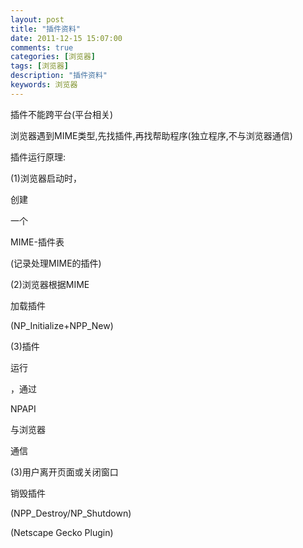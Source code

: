 ```yaml
---
layout: post
title: "插件资料"
date: 2011-12-15 15:07:00 
comments: true
categories: [浏览器]
tags: [浏览器]
description: "插件资料"
keywords: 浏览器
---
```



 
  插件不能跨平台(平台相关)
 
 
  
  
 
 
  浏览器遇到MIME类型,先找插件,再找帮助程序(独立程序,不与浏览器通信)
 
 
  
  
 
 
  插件运行原理:
 
 
  (1)浏览器启动时，
  
   创建
  
  一个
  
   MIME-插件表
  
  (记录处理MIME的插件)
 
 
  (2)浏览器根据MIME
  
   加载插件
  
  (NP_Initialize+NPP_New)
 
 
  (3)插件
  
   运行
  
  ，通过
  
   NPAPI
  
  与浏览器
  
   通信
  
 
 
  (3)用户离开页面或关闭窗口
  
   销毁插件
  
  (NPP_Destroy/NP_Shutdown)
 
 
  
  
 
 
  
  
 
 
  
  
 
 
  (Netscape Gecko Plugin)
  
  
 


